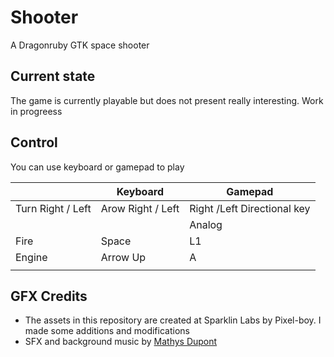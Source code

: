 # Shooter
A Dragonruby GTK space shooter

## Current state
The game is currently playable but does not present really interesting.
Work in progreess

## Control

You can use keyboard or gamepad to play

|                   | Keyboard          | Gamepad                     |
|-------------------|-------------------|-----------------------------|
| Turn Right / Left | Arow Right / Left | Right /Left Directional key |
|                   |                   | Analog                      |
| Fire              | Space             | L1                          |
| Engine            | Arrow Up          | A                           |
|                   |                   |                             |

## GFX Credits

 * The assets in this repository are created at Sparklin Labs by Pixel-boy. I made some additions and modifications
 * SFX and background music by [Mathys Dupont](https://gitlab.com/mathys)

